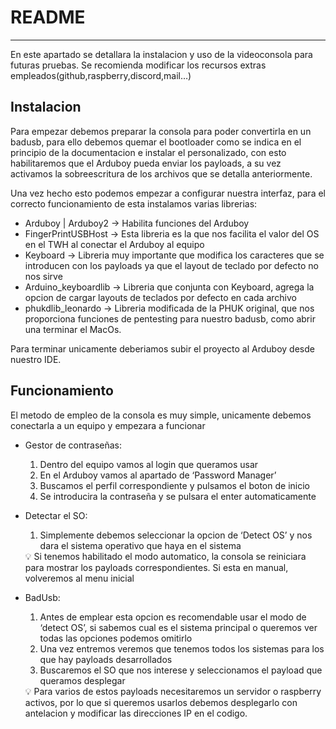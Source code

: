 # README

---

En este apartado se detallara la instalacion y uso de la videoconsola para futuras pruebas. Se recomienda modificar los recursos extras empleados(github,raspberry,discord,mail…)

## Instalacion

Para empezar debemos preparar la consola para poder convertirla en un badusb, para ello debemos quemar el bootloader como se indica en el principio de la documentacion e instalar el personalizado, con esto habilitaremos que el Arduboy pueda enviar los payloads, a su vez activamos la sobreescritura de los archivos que se detalla anteriormente.

Una vez hecho esto podemos empezar a configurar nuestra interfaz, para el correcto funcionamiento de esta instalamos varias librerias:

- Arduboy  | Arduboy2 → Habilita funciones del Arduboy
- FingerPrintUSBHost → Esta libreria es la que nos facilita el valor del OS en el TWH al conectar el Arduboy al equipo
- Keyboard → Libreria muy importante que modifica los caracteres que se introducen con los payloads ya que el layout de teclado por defecto no nos sirve
- Arduino_keyboardlib → Libreria que conjunta con Keyboard, agrega la opcion de cargar layouts de teclados por defecto en cada archivo
- phukdlib_leonardo → Libreria modificada de la PHUK original, que nos proporciona funciones de pentesting para nuestro badusb, como abrir una terminar el MacOs.

Para terminar unicamente deberiamos subir el proyecto al Arduboy desde nuestro IDE.

## Funcionamiento

El metodo de empleo de la consola es muy simple, unicamente debemos conectarla a un equipo y empezara a funcionar

- Gestor de contraseñas:
    1. Dentro del equipo vamos al login que queramos usar
    2. En el Arduboy vamos al apartado de ‘Password Manager’
    3. Buscamos el perfil correspondiente y pulsamos el boton de inicio
    4. Se introducira la contraseña y se pulsara el enter automaticamente
    
- Detectar el SO:
    1. Simplemente debemos seleccionar la opcion de ‘Detect OS’ y nos dara el sistema operativo que haya en el sistema 
    
    <aside>
    💡 Si tenemos habilitado el modo automatico, la consola se reiniciara para mostrar los payloads correspondientes. Si esta en manual, volveremos al menu inicial
    
    </aside>
    

- BadUsb:
    1. Antes de emplear esta opcion es recomendable usar el modo de ‘detect OS’, si sabemos cual es el sistema principal o queremos ver todas las opciones podemos omitirlo
    2. Una vez entremos veremos que tenemos todos los sistemas para los que hay payloads desarrollados
    3. Buscaremos el SO que nos interese y seleccionamos el payload que queramos desplegar
    
    <aside>
    💡 Para varios de estos payloads necesitaremos un servidor o raspberry activos, por lo que si queremos usarlos debemos desplegarlo con antelacion y modificar las direcciones IP en el codigo.
    
    </aside>